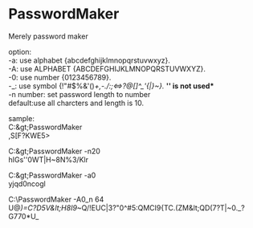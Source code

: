 # PasswordMaker
Merely password maker

option:<br>
  -a: use alphabet {abcdefghijklmnopqrstuvwxyz}.<br>
  -A: use ALPHABET {ABCDEFGHIJKLMNOPQRSTUVWXYZ}.<br>
  -0: use number {0123456789}.<br>
  -&#95;: use symbol {!&quot;#$%&amp;'()*+,-./:;&lt;=&gt;?@[]^&#95;&#39;{|}~}. <b>*'\' is not used*</b><br>
  -n number: set password length to number<br>
  default:use all charcters and length is 10.<br>
  
sample:<br>
C:\&gt;PasswordMaker<br>
,S[F?KWE5&gt;<br>

C:\&gt;PasswordMaker -n20<br>
hIGs''0WT|H~8N%3/Klr<br>

C:\&gt;PasswordMaker -a0 <br>
yjqd0ncogl<br>

C:\PasswordMaker -A0&#95;n 64<br>
U@*)=C?D5V&amp;lt;H8I9*~Q/!EUC|3?&quot;0^#5:QMCI9{TC.(ZM&amp;lt;QD(7?T|~0.&#95;?G770*U&#95;<br>

